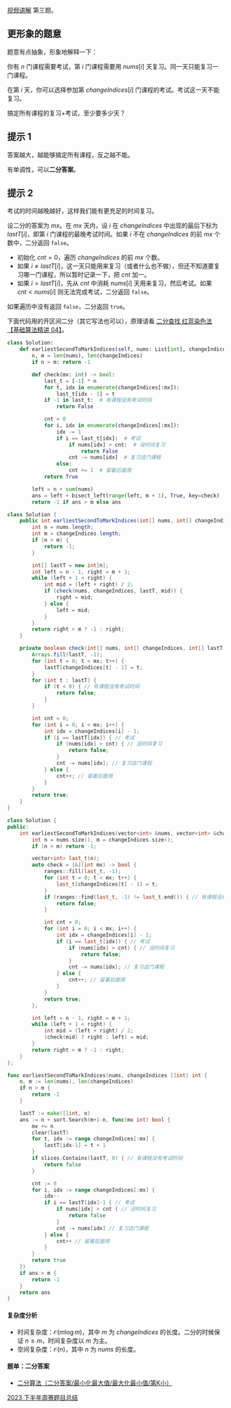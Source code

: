 [视频讲解](https://www.bilibili.com/video/BV1qx421179t/) 第三题。

## 更形象的题意

题意有点抽象，形象地解释一下：

你有 $n$ 门课程需要考试，第 $i$ 门课程需要用 $\textit{nums}[i]$ 天复习。同一天只能复习一门课程。

在第 $i$ 天，你可以选择参加第 $\textit{changeIndices}[i]$ 门课程的考试。考试这一天不能复习。

搞定所有课程的复习+考试，至少要多少天？

## 提示 1

答案越大，越能够搞定所有课程，反之越不能。

有单调性，可以**二分答案**。

## 提示 2

考试的时间越晚越好，这样我们能有更充足的时间复习。

设二分的答案为 $\textit{mx}$。在 $\textit{mx}$ 天内，设 $\textit{i}$ 在 $\textit{changeIndices}$ 中出现的最后下标为 $\textit{lastT}[\textit{i}]$，即第 $i$ 门课程的最晚考试时间。如果 $i$ 不在 $\textit{changeIndices}$ 的前 $\textit{mx}$ 个数中，二分返回 `false`。

- 初始化 $\textit{cnt}=0$，遍历 $\textit{changeIndices}$ 的前 $\textit{mx}$ 个数。
- 如果 $i\ne \textit{lastT}[i]$，这一天只能用来复习（或者什么也不做），但还不知道要复习哪一门课程，所以暂时记录一下，把 $\textit{cnt}$ 加一。
- 如果 $i= \textit{lastT}[i]$，先从 $\textit{cnt}$ 中消耗 $\textit{nums}[i]$ 天用来复习，然后考试。如果 $\textit{cnt}<\textit{nums}[i]$ 则无法完成考试，二分返回 `false`。

如果遍历中没有返回 `false`，二分返回 `true`。

下面代码用的开区间二分（其它写法也可以），原理请看 [二分查找 红蓝染色法【基础算法精讲 04】](https://www.bilibili.com/video/BV1AP41137w7/)。

```py [sol-Python3]
class Solution:
    def earliestSecondToMarkIndices(self, nums: List[int], changeIndices: List[int]) -> int:
        n, m = len(nums), len(changeIndices)
        if n > m: return -1

        def check(mx: int) -> bool:
            last_t = [-1] * n
            for t, idx in enumerate(changeIndices[:mx]):
                last_t[idx - 1] = t
            if -1 in last_t:  # 有课程没有考试时间
                return False

            cnt = 0
            for i, idx in enumerate(changeIndices[:mx]):
                idx -= 1
                if i == last_t[idx]:  # 考试
                    if nums[idx] > cnt:  # 没时间复习
                        return False
                    cnt -= nums[idx]  # 复习这门课程
                else:
                    cnt += 1  # 留着后面用
            return True

        left = n + sum(nums)
        ans = left + bisect_left(range(left, m + 1), True, key=check)
        return -1 if ans > m else ans
```

```java [sol-Java]
class Solution {
    public int earliestSecondToMarkIndices(int[] nums, int[] changeIndices) {
        int n = nums.length;
        int m = changeIndices.length;
        if (n > m) {
            return -1;
        }

        int[] lastT = new int[n];
        int left = n - 1, right = m + 1;
        while (left + 1 < right) {
            int mid = (left + right) / 2;
            if (check(nums, changeIndices, lastT, mid)) {
                right = mid;
            } else {
                left = mid;
            }
        }
        return right > m ? -1 : right;
    }

    private boolean check(int[] nums, int[] changeIndices, int[] lastT, int mx) {
        Arrays.fill(lastT, -1);
        for (int t = 0; t < mx; t++) {
            lastT[changeIndices[t] - 1] = t;
        }
        for (int t : lastT) {
            if (t < 0) { // 有课程没有考试时间
                return false;
            }
        }

        int cnt = 0;
        for (int i = 0; i < mx; i++) {
            int idx = changeIndices[i] - 1;
            if (i == lastT[idx]) { // 考试
                if (nums[idx] > cnt) { // 没时间复习
                    return false;
                }
                cnt -= nums[idx]; // 复习这门课程
            } else {
                cnt++; // 留着后面用
            }
        }
        return true;
    }
}
```

```cpp [sol-C++]
class Solution {
public:
    int earliestSecondToMarkIndices(vector<int> &nums, vector<int> &changeIndices) {
        int n = nums.size(), m = changeIndices.size();
        if (n > m) return -1;

        vector<int> last_t(n);
        auto check = [&](int mx) -> bool {
            ranges::fill(last_t, -1);
            for (int t = 0; t < mx; t++) {
                last_t[changeIndices[t] - 1] = t;
            }
            if (ranges::find(last_t, -1) != last_t.end()) { // 有课程没有考试时间
                return false;
            }

            int cnt = 0;
            for (int i = 0; i < mx; i++) {
                int idx = changeIndices[i] - 1;
                if (i == last_t[idx]) { // 考试
                    if (nums[idx] > cnt) { // 没时间复习
                        return false;
                    }
                    cnt -= nums[idx]; // 复习这门课程
                } else {
                    cnt++; // 留着后面用
                }
            }
            return true;
        };

        int left = n - 1, right = m + 1;
        while (left + 1 < right) {
            int mid = (left + right) / 2;
            (check(mid) ? right : left) = mid;
        }
        return right > m ? -1 : right;
    }
};
```

```go [sol-Go]
func earliestSecondToMarkIndices(nums, changeIndices []int) int {
	n, m := len(nums), len(changeIndices)
	if n > m {
		return -1
	}

	lastT := make([]int, n)
	ans := n + sort.Search(m+1-n, func(mx int) bool {
		mx += n
		clear(lastT)
		for t, idx := range changeIndices[:mx] {
			lastT[idx-1] = t + 1
		}
		if slices.Contains(lastT, 0) { // 有课程没有考试时间
			return false
		}

		cnt := 0
		for i, idx := range changeIndices[:mx] {
			idx--
			if i == lastT[idx]-1 { // 考试
				if nums[idx] > cnt { // 没时间复习
					return false
				}
				cnt -= nums[idx] // 复习这门课程
			} else {
				cnt++ // 留着后面用
			}
		}
		return true
	})
	if ans > m {
		return -1
	}
	return ans
}
```

#### 复杂度分析

- 时间复杂度：$\mathcal{O}(m\log m)$，其中 $m$ 为 $\textit{changeIndices}$ 的长度。二分的时候保证 $n\le m$，时间复杂度以 $m$ 为主。
- 空间复杂度：$\mathcal{O}(n)$，其中 $n$ 为 $\textit{nums}$ 的长度。

#### 题单：二分答案

- [二分算法（二分答案/最小化最大值/最大化最小值/第K小）](https://leetcode.cn/circle/discuss/SqopEo/)

[2023 下半年周赛题目总结](https://leetcode.cn/circle/discuss/lUu0KB/)
